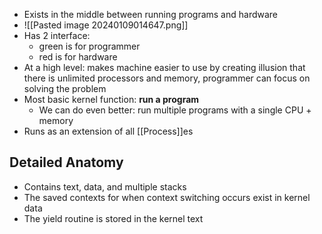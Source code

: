 - Exists in the middle between running programs and hardware
- ![[Pasted image 20240109014647.png]]
- Has 2 interface:
	- green is for programmer
	- red is for hardware
- At a high level: makes machine easier to use by creating illusion that there is unlimited processors and memory, programmer can focus on solving the problem
- Most basic kernel function: **run a program**
	- We can do even better: run multiple programs with a single CPU + memory
- Runs as an extension of all [[Process]]es

## Detailed Anatomy
- Contains text, data, and multiple stacks
- The saved contexts for when context switching occurs exist in kernel data
- The yield routine is stored in the kernel text